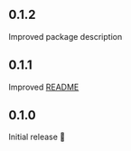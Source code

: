 ## 0.1.2

Improved package description

## 0.1.1

Improved [README](https://github.com/Nikoro/system_date_time_format_hook/blob/main/README.md)

## 0.1.0

Initial release 🎉
